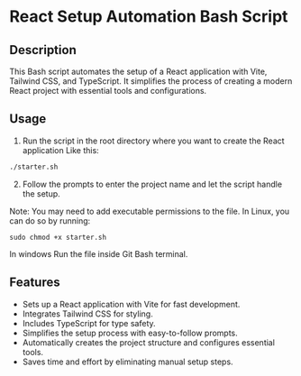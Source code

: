 # React Setup Automation Bash Script

## Description

This Bash script automates the setup of a React application with Vite, Tailwind CSS, and TypeScript. It simplifies the process of creating a modern React project with essential tools and configurations.

## Usage

1. Run the script in the root directory where you want to create the React application Like this:

```bash
./starter.sh
```

2. Follow the prompts to enter the project name and let the script handle the setup.

Note: You may need to add executable permissions to the file. In Linux, you can do so by running:

```
sudo chmod +x starter.sh
```

In windows Run the file inside Git Bash terminal.

## Features

- Sets up a React application with Vite for fast development.
- Integrates Tailwind CSS for styling.
- Includes TypeScript for type safety.
- Simplifies the setup process with easy-to-follow prompts.
- Automatically creates the project structure and configures essential tools.
- Saves time and effort by eliminating manual setup steps.
